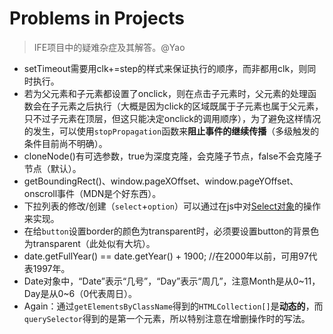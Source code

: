 # Problems in Projects

> IFE项目中的疑难杂症及其解答。@Yao

- setTimeout需要用clk+=step的样式来保证执行的顺序，而非都用clk，则同时执行。
- 若为父元素和子元素都设置了onclick，则在点击子元素时，父元素的处理函数会在子元素之后执行（大概是因为click的区域既属于子元素也属于父元素，只不过子元素在顶层，但这只能决定onclick的调用顺序），为了避免这样情况的发生，可以使用`stopPropagation`函数来**阻止事件的继续传播**（多级触发的条件目前尚不明确）。
- cloneNode()有可选参数，true为深度克隆，会克隆子节点，false不会克隆子节点（默认）。
- getBoundingRect()、window.pageXOffset、window.pageYOffset、onscroll事件（MDN是个好东西）。
- 下拉列表的修改/创建（`select`+`option`）可以通过在js中对[Select对象](http://www.w3schools.com/jsref/dom_obj_select.asp)的操作来实现。
- 在给`button`设置border的颜色为transparent时，必须要设置button的背景色为transparent（此处似有大坑）。
- date.getFullYear() == date.getYear() + 1900; //在2000年以前，可用97代表1997年。
- Date对象中，“Date”表示“几号”，“Day”表示“周几”，注意Month是从0~11，Day是从0~6（0代表周日）。
- Again：通过`getElementsByClassName`得到的`HTMLCollection[]`是**动态的**，而`querySelector`得到的是第一个元素，所以特别注意在增删操作时的写法。